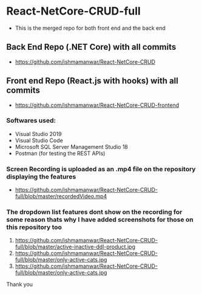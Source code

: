 # React-NetCore-CRUD-full
- This is the merged repo for both front end and the back end

## Back End Repo (.NET Core) with all commits
- https://github.com/ishmamanwar/React-NetCore-CRUD
## Front end Repo (React.js with hooks) with all commits
- https://github.com/ishmamanwar/React-NetCore-CRUD-frontend




### Softwares used:
- Visual Studio 2019
- Visual Studio Code
- Microsoft SQL Server Management Studio 18
- Postman (for testing the REST APIs)

### Screen Recording is uploaded as an .mp4 file on the repository displaying the features
- https://github.com/ishmamanwar/React-NetCore-CRUD-full/blob/master/recordedVideo.mp4


### The dropdown list features dont show on the recording for some reason thats why I have added screenshots for those on this repository too
1. https://github.com/ishmamanwar/React-NetCore-CRUD-full/blob/master/active-inactive-ddl-product.jpg
2. https://github.com/ishmamanwar/React-NetCore-CRUD-full/blob/master/only-active-cats.jpg
3. https://github.com/ishmamanwar/React-NetCore-CRUD-full/blob/master/only-active-cats.jpg

Thank you
